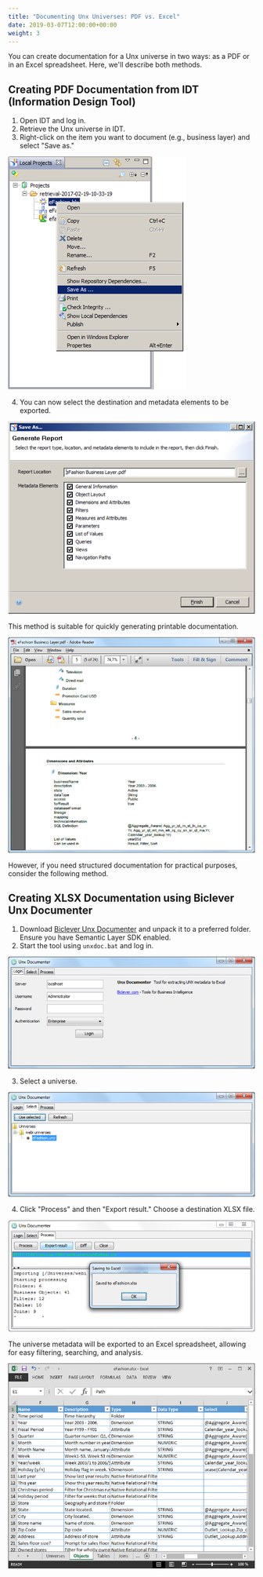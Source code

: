 ```yaml
---
title: "Documenting Unx Universes: PDF vs. Excel"
date: 2019-03-07T12:00:00+00:00
weight: 3
---
```


You can create documentation for a Unx universe in two ways: as a PDF or in an Excel spreadsheet. Here, we'll describe both methods.

## Creating PDF Documentation from IDT (Information Design Tool)

1. Open IDT and log in.
2. Retrieve the Unx universe in IDT.
3. Right-click on the item you want to document (e.g., business layer) and select "Save as."

![Creating PDF documentation of UNX in IDT](/images/pages/unx-documentation.png)

4. You can now select the destination and metadata elements to be exported.

![Selection of elements for PDF documentation of UNX in IDT](/images/pages/unx-documentation-2.png)

This method is suitable for quickly generating printable documentation.

![PDF documentation of UNX created in IDT](/images/pages/unx-documentation-3.png)

However, if you need structured documentation for practical purposes, consider the following method.

## Creating XLSX Documentation using Biclever Unx Documenter

1. Download [Biclever Unx Documenter](/products/unx-universe-documenter/) and unpack it to a preferred folder. Ensure you have Semantic Layer SDK enabled.
2. Start the tool using `unxdoc.bat` and log in.

![Biclever Unx Documenter](/images/pages/unx-documentation-4.png)

3. Select a universe.

![Selecting a universe](/images/pages/unx-documentation-5.png)

4. Click "Process" and then "Export result." Choose a destination XLSX file.

![Exporting result to XLSX](/images/pages/unx-documentation-6.png)

The universe metadata will be exported to an Excel spreadsheet, allowing for easy filtering, searching, and analysis.

![Excel spreadsheet with Unx universe metadata](/images/pages/unx-documentation-7.png)
